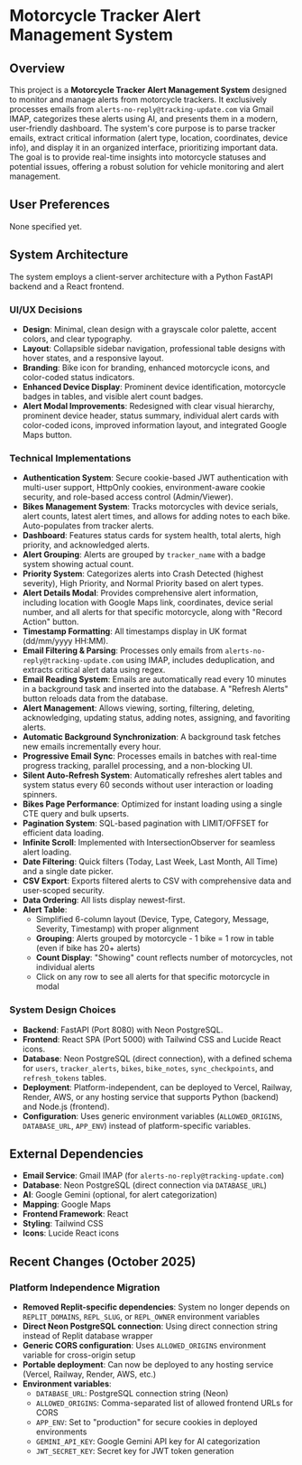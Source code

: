 # Motorcycle Tracker Alert Management System

## Overview
This project is a **Motorcycle Tracker Alert Management System** designed to monitor and manage alerts from motorcycle trackers. It exclusively processes emails from `alerts-no-reply@tracking-update.com` via Gmail IMAP, categorizes these alerts using AI, and presents them in a modern, user-friendly dashboard. The system's core purpose is to parse tracker emails, extract critical information (alert type, location, coordinates, device info), and display it in an organized interface, prioritizing important data. The goal is to provide real-time insights into motorcycle statuses and potential issues, offering a robust solution for vehicle monitoring and alert management.

## User Preferences
None specified yet.

## System Architecture
The system employs a client-server architecture with a Python FastAPI backend and a React frontend.

### UI/UX Decisions
- **Design**: Minimal, clean design with a grayscale color palette, accent colors, and clear typography.
- **Layout**: Collapsible sidebar navigation, professional table designs with hover states, and a responsive layout.
- **Branding**: Bike icon for branding, enhanced motorcycle icons, and color-coded status indicators.
- **Enhanced Device Display**: Prominent device identification, motorcycle badges in tables, and visible alert count badges.
- **Alert Modal Improvements**: Redesigned with clear visual hierarchy, prominent device header, status summary, individual alert cards with color-coded icons, improved information layout, and integrated Google Maps button.

### Technical Implementations
- **Authentication System**: Secure cookie-based JWT authentication with multi-user support, HttpOnly cookies, environment-aware cookie security, and role-based access control (Admin/Viewer).
- **Bikes Management System**: Tracks motorcycles with device serials, alert counts, latest alert times, and allows for adding notes to each bike. Auto-populates from tracker alerts.
- **Dashboard**: Features status cards for system health, total alerts, high priority, and acknowledged alerts.
- **Alert Grouping**: Alerts are grouped by `tracker_name` with a badge system showing actual count.
- **Priority System**: Categorizes alerts into Crash Detected (highest severity), High Priority, and Normal Priority based on alert types.
- **Alert Details Modal**: Provides comprehensive alert information, including location with Google Maps link, coordinates, device serial number, and all alerts for that specific motorcycle, along with "Record Action" button.
- **Timestamp Formatting**: All timestamps display in UK format (dd/mm/yyyy HH:MM).
- **Email Filtering & Parsing**: Processes only emails from `alerts-no-reply@tracking-update.com` using IMAP, includes deduplication, and extracts critical alert data using regex.
- **Email Reading System**: Emails are automatically read every 10 minutes in a background task and inserted into the database. A "Refresh Alerts" button reloads data from the database.
- **Alert Management**: Allows viewing, sorting, filtering, deleting, acknowledging, updating status, adding notes, assigning, and favoriting alerts.
- **Automatic Background Synchronization**: A background task fetches new emails incrementally every hour.
- **Progressive Email Sync**: Processes emails in batches with real-time progress tracking, parallel processing, and a non-blocking UI.
- **Silent Auto-Refresh System**: Automatically refreshes alert tables and system status every 60 seconds without user interaction or loading spinners.
- **Bikes Page Performance**: Optimized for instant loading using a single CTE query and bulk upserts.
- **Pagination System**: SQL-based pagination with LIMIT/OFFSET for efficient data loading.
- **Infinite Scroll**: Implemented with IntersectionObserver for seamless alert loading.
- **Date Filtering**: Quick filters (Today, Last Week, Last Month, All Time) and a single date picker.
- **CSV Export**: Exports filtered alerts to CSV with comprehensive data and user-scoped security.
- **Data Ordering**: All lists display newest-first.
- **Alert Table**: 
    - Simplified 6-column layout (Device, Type, Category, Message, Severity, Timestamp) with proper alignment
    - **Grouping**: Alerts grouped by motorcycle - 1 bike = 1 row in table (even if bike has 20+ alerts)
    - **Count Display**: "Showing" count reflects number of motorcycles, not individual alerts
    - Click on any row to see all alerts for that specific motorcycle in modal

### System Design Choices
- **Backend**: FastAPI (Port 8080) with Neon PostgreSQL.
- **Frontend**: React SPA (Port 5000) with Tailwind CSS and Lucide React icons.
- **Database**: Neon PostgreSQL (direct connection), with a defined schema for `users`, `tracker_alerts`, `bikes`, `bike_notes`, `sync_checkpoints`, and `refresh_tokens` tables.
- **Deployment**: Platform-independent, can be deployed to Vercel, Railway, Render, AWS, or any hosting service that supports Python (backend) and Node.js (frontend).
- **Configuration**: Uses generic environment variables (`ALLOWED_ORIGINS`, `DATABASE_URL`, `APP_ENV`) instead of platform-specific variables.

## External Dependencies
- **Email Service**: Gmail IMAP (for `alerts-no-reply@tracking-update.com`)
- **Database**: Neon PostgreSQL (direct connection via `DATABASE_URL`)
- **AI**: Google Gemini (optional, for alert categorization)
- **Mapping**: Google Maps
- **Frontend Framework**: React
- **Styling**: Tailwind CSS
- **Icons**: Lucide React icons

## Recent Changes (October 2025)
### Platform Independence Migration
- **Removed Replit-specific dependencies**: System no longer depends on `REPLIT_DOMAINS`, `REPL_SLUG`, or `REPL_OWNER` environment variables
- **Direct Neon PostgreSQL connection**: Using direct connection string instead of Replit database wrapper
- **Generic CORS configuration**: Uses `ALLOWED_ORIGINS` environment variable for cross-origin setup
- **Portable deployment**: Can now be deployed to any hosting service (Vercel, Railway, Render, AWS, etc.)
- **Environment variables**:
  - `DATABASE_URL`: PostgreSQL connection string (Neon)
  - `ALLOWED_ORIGINS`: Comma-separated list of allowed frontend URLs for CORS
  - `APP_ENV`: Set to "production" for secure cookies in deployed environments
  - `GEMINI_API_KEY`: Google Gemini API key for AI categorization
  - `JWT_SECRET_KEY`: Secret key for JWT token generation